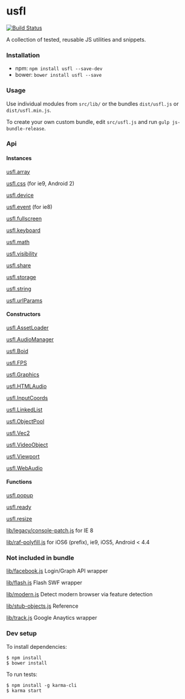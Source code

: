 # usfl

[![Build Status](https://secure.travis-ci.org/ianmcgregor/usfl.png)](https://travis-ci.org/ianmcgregor/usfl)

A collection of tested, reusable JS utilities and snippets.

### Installation

* npm: ```npm install usfl --save-dev```
* bower: ```bower install usfl --save```

### Usage

Use individual modules from `src/lib/` or the bundles `dist/usfl.js` or `dist/usfl.min.js`.

To create your own custom bundle, edit `src/usfl.js` and run `gulp js-bundle-release`.

### Api

#### Instances

[usfl.array](docs/README.md#array)

[usfl.css](docs/README.md#css) (for ie9, Android 2)

[usfl.device](docs/README.md#device)

[usfl.event](docs/README.md#event) (for ie8)

[usfl.fullscreen](docs/README.md#fullscreen)

[usfl.keyboard](docs/README.md#keyboard)

[usfl.math](docs/README.md#math)

[usfl.visibility](docs/README.md#visibility)

[usfl.share](docs/README.md#share)

[usfl.storage](docs/README.md#storage)

[usfl.string](docs/README.md#string)

[usfl.urlParams](docs/README.md#urlparams)


#### Constructors

[usfl.AssetLoader](docs/README.md#assetloader)

[usfl.AudioManager](docs/README.md#audiomanager)

[usfl.Boid](docs/README.md#boid)

[usfl.FPS](docs/README.md#fps)

[usfl.Graphics](docs/README.md#graphics)

[usfl.HTMLAudio](docs/README.md#htmlaudio)

[usfl.InputCoords](docs/README.md#inputcoords)

[usfl.LinkedList](docs/README.md#linkedlist)

[usfl.ObjectPool](docs/README.md#objectpool)

[usfl.Vec2](docs/README.md#vec2)

[usfl.VideoObject](docs/README.md#videoobject)

[usfl.Viewport](docs/README.md#viewport)

[usfl.WebAudio](docs/README.md#webaudio)


#### Functions

[usfl.popup](docs/README.md#popup)

[usfl.ready](docs/README.md#ready)

[usfl.resize](docs/README.md#resize)

[lib/legacy/console-patch.js](docs/README.md#console-patch) for IE 8

[lib/raf-polyfill.js](docs/README.md#raf-polyfill) for iOS6 (prefix), ie9, iOS5, Android < 4.4


### Not included in bundle

[lib/facebook.js](docs/README.md#facebook) Login/Graph API wrapper

[lib/flash.js](docs/README.md#flash) Flash SWF wrapper

[lib/modern.js](docs/README.md#modern) Detect modern browser via feature detection

[lib/stub-objects.js](docs/README.md#stub-objects) Reference

[lib/track.js](docs/README.md#track) Google Anaytics wrapper

### Dev setup

To install dependencies:

```
$ npm install
$ bower install
```

To run tests:

```
$ npm install -g karma-cli
$ karma start
```
